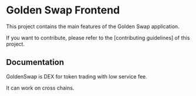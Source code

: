 # Golden Swap Frontend

This project contains the main features of the Golden Swap application.

If you want to contribute, please refer to the [contributing guidelines] of this project.

## Documentation

GoldenSwap is DEX for token trading with low service fee.

It can work on cross chains.
